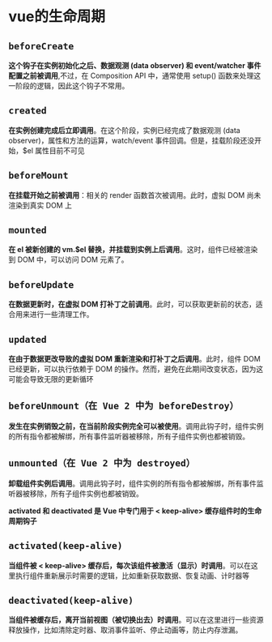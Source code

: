  # vue的生命周期

## `beforeCreate`
**这个钩子在实例初始化之后、数据观测 (data observer) 和 event/watcher 事件配置之前被调用**,不过，在 Composition API 中，通常使用 setup() 函数来处理这一阶段的逻辑，因此这个钩子不常用。
## `created`
**在实例创建完成后立即调用**。在这个阶段，实例已经完成了数据观测 (data observer)，属性和方法的运算，watch/event 事件回调。但是，挂载阶段还没开始，$el 属性目前不可见
## `beforeMount`
**在挂载开始之前被调用**：相关的 render 函数首次被调用。此时，虚拟 DOM 尚未渲染到真实 DOM 上
## `mounted`
**在 el 被新创建的 vm.$el 替换，并挂载到实例上后调用**。这时，组件已经被渲染到 DOM 中，可以访问 DOM 元素了。
## `beforeUpdate`
**在数据更新时，在虚拟 DOM 打补丁之前调用**。此时，可以获取更新前的状态，适合用来进行一些清理工作。
## `updated`
**在由于数据更改导致的虚拟 DOM 重新渲染和打补丁之后调用**。此时，组件 DOM 已经更新，可以执行依赖于 DOM 的操作。然而，避免在此期间改变状态，因为这可能会导致无限的更新循环
## `beforeUnmount（在 Vue 2 中为 beforeDestroy）`
**发生在实例销毁之前，在当前阶段实例完全可以被使用**。调用此钩子时，组件实例的所有指令都被解绑，所有事件监听器被移除，所有子组件实例也都被销毁。
## `unmounted（在 Vue 2 中为 destroyed）`
**卸载组件实例后调用**。调用此钩子时，组件实例的所有指令都被解绑，所有事件监听器被移除，所有子组件实例也都被销毁。

**activated 和 deactivated 是 Vue 中专门用于 < keep-alive> 缓存组件时的生命周期钩子**
## `activated(keep-alive)`
**当组件被 < keep-alive> 缓存后，每次该组件被激活（显示）时调用**。可以在这里执行组件重新展示时需要的逻辑，比如重新获取数据、恢复动画、计时器等
## `deactivated(keep-alive)`
**当组件被缓存后，离开当前视图（被切换出去）时调用**。可以在这里进行一些资源释放操作，比如清除定时器、取消事件监听、停止动画等，防止内存泄漏。
